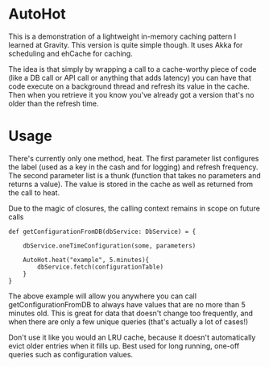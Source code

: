 # AutoHot

This is a demonstration of a lightweight in-memory caching pattern 
I learned at Gravity. This version is quite simple though. It uses Akka
for scheduling and ehCache for caching.

The idea is that simply by wrapping a call to a cache-worthy piece of 
code (like a DB call or API call or anything that adds latency) you 
can have that code execute on a background thread and refresh its value
in the cache. Then when you retrieve it you know you've already got a version
that's no older than the refresh time.

# Usage
There's currently only one method, heat. The first parameter list configures
the label (used as a key in the cash and for logging) and refresh frequency.
The second parameter list is a thunk (function that takes no parameters and
returns a value). The value is stored in the cache as well as returned from
the call to heat.

Due to the magic of closures, the calling context remains in scope on
future calls 

    def getConfigurationFromDB(dbService: DbService) = {
    
        dbService.oneTimeConfiguration(some, parameters)
    
        AutoHot.heat("example", 5.minutes){
            dbService.fetch(configurationTable)
        }
    }

The above example will allow you anywhere you can call getConfigurationFromDB
to always have values that are no more than 5 minutes old. This is great
for data that doesn't change too frequently, and when there are only a few unique 
 queries (that's actually a lot of cases!)
 
 Don't use it like you would an LRU cache, because it doesn't automatically
 evict older entries when it fills up. Best used for long running, one-off queries
 such as configuration values.